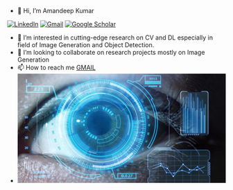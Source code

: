 - 👋 Hi, I’m Amandeep Kumar

[![LinkedIn](https://img.shields.io/badge/LinkedIn-blue?style=for-the-badge&logo=Linkedin&logoColor=white)](https://www.linkedin.com/amandeep-kumar)
[![Gmail](https://img.shields.io/badge/Gmail-red?style=for-the-badge&logo=gmail&logoColor=white)](mailto:take2rohit@gmail.com)
[![Google Scholar](https://img.shields.io/badge/Google%20Scholar-4285F4?style=for-the-badge&logo=google-scholar&logoColor=white)](https://scholar.google.com/citations?user=q2nc3QoAAAAJ&hl=en)

- 👀 I’m interested in cutting-edge research on CV and DL especially in field of Image Generation and Object Detection.
- 💞️ I’m looking to collaborate on research projects mostly on Image Generation
- 📫 How to reach me [GMAIL](kumar.amandeep015@gmail.com) 
- ![Alt text](https://github.com/VIROBO-15/VIROBO-15/blob/f761c658158ad77d71d9d46ccfbb3bf354520431/image.jpeg?raw=true "Title") 

<!---
VIROBO-15/VIROBO-15 is a ✨ special ✨ repository because its `README.md` (this file) appears on your GitHub profile.
You can click the Preview link to take a look at your changes.
--->
